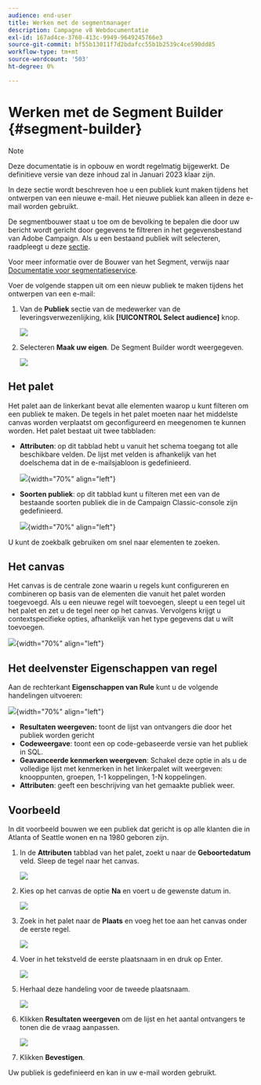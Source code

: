 ```yaml
---
audience: end-user
title: Werken met de segmentmanager
description: Campagne v8 Webdocumentatie
exl-id: 167ad4ce-3760-413c-9949-9649245766e3
source-git-commit: bf55b13011f7d2bdafcc55b1b2539c4ce590dd85
workflow-type: tm+mt
source-wordcount: '503'
ht-degree: 0%

---
```


# Werken met de Segment Builder {#segment-builder}

>[!NOTE]
>
>Deze documentatie is in opbouw en wordt regelmatig bijgewerkt. De definitieve versie van deze inhoud zal in Januari 2023 klaar zijn.

In deze sectie wordt beschreven hoe u een publiek kunt maken tijdens het ontwerpen van een nieuwe e-mail. Het nieuwe publiek kan alleen in deze e-mail worden gebruikt.

De segmentbouwer staat u toe om de bevolking te bepalen die door uw bericht wordt gericht door gegevens te filtreren in het gegevensbestand van Adobe Campaign. Als u een bestaand publiek wilt selecteren, raadpleegt u deze [sectie](add-audience.md).

Voor meer informatie over de Bouwer van het Segment, verwijs naar [Documentatie voor segmentatieservice](https://experienceleague.adobe.com/docs/experience-platform/segmentation/ui/segment-builder.html).

Voer de volgende stappen uit om een nieuw publiek te maken tijdens het ontwerpen van een e-mail:

1. Van de **Publiek** sectie van de medewerker van de leveringsverwezenlijking, klik **[!UICONTROL Select audience]** knop.

   ![](assets/segment-builder0.png)

1. Selecteren **Maak uw eigen**. De Segment Builder wordt weergegeven.

   ![](assets/segment-builder.png)

## Het palet

Het palet aan de linkerkant bevat alle elementen waarop u kunt filteren om een publiek te maken. De tegels in het palet moeten naar het middelste canvas worden verplaatst om geconfigureerd en meegenomen te kunnen worden. Het palet bestaat uit twee tabbladen:

* **Attributen**: op dit tabblad hebt u vanuit het schema toegang tot alle beschikbare velden. De lijst met velden is afhankelijk van het doelschema dat in de e-mailsjabloon is gedefinieerd.

   ![](assets/segment-builder2.png){width="70%" align="left"}

* **Soorten publiek**: op dit tabblad kunt u filteren met een van de bestaande soorten publiek die in de Campaign Classic-console zijn gedefinieerd.

   ![](assets/segment-builder3.png){width="70%" align="left"}

U kunt de zoekbalk gebruiken om snel naar elementen te zoeken.

## Het canvas

Het canvas is de centrale zone waarin u regels kunt configureren en combineren op basis van de elementen die vanuit het palet worden toegevoegd. Als u een nieuwe regel wilt toevoegen, sleept u een tegel uit het palet en zet u de tegel neer op het canvas. Vervolgens krijgt u contextspecifieke opties, afhankelijk van het type gegevens dat u wilt toevoegen.

![](assets/segment-builder4.png){width="70%" align="left"}

## Het deelvenster Eigenschappen van regel

Aan de rechterkant **Eigenschappen van Rule** kunt u de volgende handelingen uitvoeren:

![](assets/segment-builder5.png){width="70%" align="left"}

* **Resultaten weergeven:** toont de lijst van ontvangers die door het publiek worden gericht
* **Codeweergave**: toont een op code-gebaseerde versie van het publiek in SQL.
* **Geavanceerde kenmerken weergeven**: Schakel deze optie in als u de volledige lijst met kenmerken in het linkerpalet wilt weergeven: knooppunten, groepen, 1-1 koppelingen, 1-N koppelingen.
* **Attributen**: geeft een beschrijving van het gemaakte publiek weer.

## Voorbeeld

In dit voorbeeld bouwen we een publiek dat gericht is op alle klanten die in Atlanta of Seattle wonen en na 1980 geboren zijn.

1. In de **Attributen** tabblad van het palet, zoekt u naar de **Geboortedatum** veld. Sleep de tegel naar het canvas.

   ![](assets/segment-builder6.png)

1. Kies op het canvas de optie **Na** en voert u de gewenste datum in.

   ![](assets/segment-builder7.png)

1. Zoek in het palet naar de **Plaats** en voeg het toe aan het canvas onder de eerste regel.

   ![](assets/segment-builder8.png)

1. Voer in het tekstveld de eerste plaatsnaam in en druk op Enter.

   ![](assets/segment-builder9.png)

1. Herhaal deze handeling voor de tweede plaatsnaam.

   ![](assets/segment-builder10.png)

1. Klikken **Resultaten weergeven** om de lijst en het aantal ontvangers te tonen die de vraag aanpassen.

   ![](assets/segment-builder11.png)

1. Klikken **Bevestigen**.

Uw publiek is gedefinieerd en kan in uw e-mail worden gebruikt.